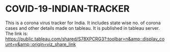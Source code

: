 # COVID-19-INDIAN-TRACKER
This is a corona virus tracker for India. It includes state wise no. of corona cases and other details made on tableau. It is published in tableau server. The link is: https://public.tableau.com/shared/S78XPCRG3?:toolbar=n&amp;:display_count=y&amp;:origin=viz_share_link
